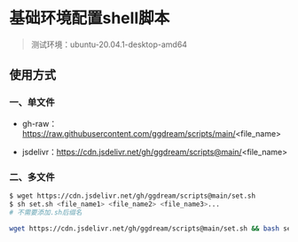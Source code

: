 # 基础环境配置shell脚本
> 测试环境：ubuntu-20.04.1-desktop-amd64



## 使用方式

### 一、单文件

- gh-raw：https://raw.githubusercontent.com/ggdream/scripts/main/<file_name>

- jsdelivr：https://cdn.jsdelivr.net/gh/ggdream/scripts@main/<file_name>


### 二、多文件

~~~sh
$ wget https://cdn.jsdelivr.net/gh/ggdream/scripts@main/set.sh
$ sh set.sh <file_name1> <file_name2> <file_name3>...
# 不需要添加.sh后缀名

wget https://cdn.jsdelivr.net/gh/ggdream/scripts@main/set.sh && bash set.sh
~~~



